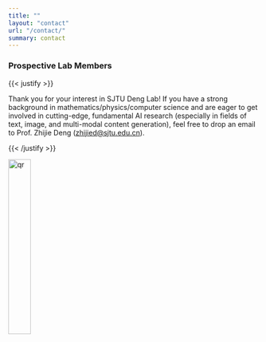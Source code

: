 ```yaml
---
title: ""
layout: "contact"
url: "/contact/"
summary: contact
---
```


### Prospective Lab Members

{{< justify >}}

Thank you for your interest in SJTU Deng Lab! If you have a strong background in mathematics/physics/computer science and are eager to get involved in cutting-edge, fundamental AI research (especially in fields of text, image, and multi-modal content generation), feel free to drop an email to Prof. Zhijie Deng (zhijied@sjtu.edu.cn).

{{< /justify >}}

<img src="blogs/img/QRcode.png" alt="qr" style="width: 30%;" />
